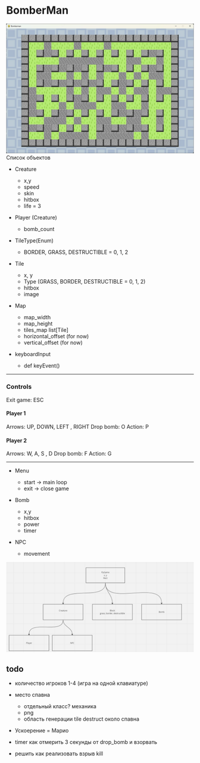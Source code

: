 # BomberMan
![game.jpg](game.jpg)
Список объектов
* Creature
  * x,y
  * speed
  * skin
  * hitbox
  * life = 3

* Player (Creature)
  * bomb_count

* TileType(Enum)
  * BORDER, GRASS, DESTRUCTIBLE = 0, 1, 2

* Tile
  * x, y
  * Type (GRASS, BORDER, DESTRUCTIBLE = 0, 1, 2)
  * hitbox
  * image

* Map 
  * map_width
  * map_height 
  * tiles_map list[Tile]
  * horizontal_offset (for now)
  * vertical_offset (for now)

* keyboardInput
  * def keyEvent()
---
### Controls
Exit game: ESC 
#### Player 1
Arrows: UP, DOWN, LEFT , RIGHT
Drop bomb: O
Action: P

#### Player 2
Arrows: W, A, S , D
Drop bomb: F
Action: G

---

* Menu
  * start -> main loop
  * exit -> close game

* Bomb
  * x,y
  * hitbox
  * power
  * timer
 
* NPC
  * movement

![scheme.jpg](scheme.jpg)

## todo
* количество игроков 1-4 (игра на одной клавиатуре)
* место спавна
  * отдельный класс? механика
  * png
  * область генерации tile destruct около спавна
* Ускоерение = Марио

* timer как отмерить 3 секунды от drop_bomb и взорвать
* решить как реализовать взрыв kill